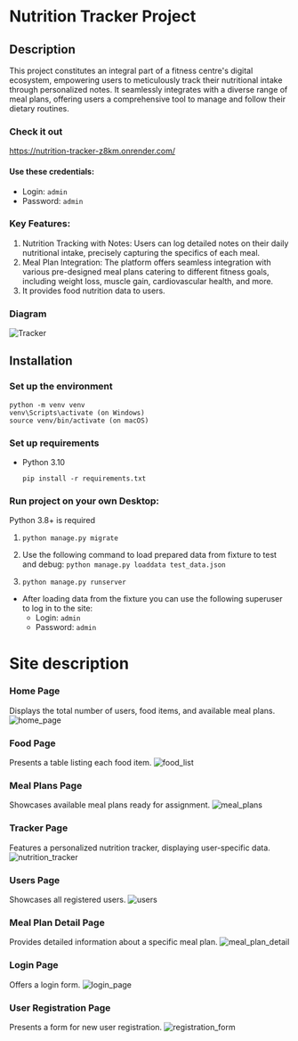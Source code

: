 # Nutrition Tracker Project

## Description
This project constitutes an integral part of a fitness centre's digital ecosystem, empowering users to meticulously track their nutritional intake through personalized notes. It seamlessly integrates with a diverse range of meal plans, 
offering users a comprehensive tool to manage and follow their dietary routines.

### Check it out
https://nutrition-tracker-z8km.onrender.com/

#### Use these credentials:

  - Login: `admin`
  - Password: `admin`

### Key Features:

1) Nutrition Tracking with Notes: Users can log detailed notes on their daily nutritional intake, precisely capturing the specifics of each meal.
2) Meal Plan Integration: The platform offers seamless integration with various pre-designed meal plans catering to different fitness goals, including weight loss, muscle gain, cardiovascular health, and more.
3) It provides food nutrition data to users.

### Diagram
![Tracker](https://github.com/Shatrovskyi/nutrition_tracker/assets/61559978/c79677ea-1d6d-473c-bc37-f79eed3473b2)

## Installation

### Set up the environment
    
    python -m venv venv
    venv\Scripts\activate (on Windows)
    source venv/bin/activate (on macOS)
    

### Set up requirements
- Python 3.10

    ```
    pip install -r requirements.txt
    ```

### Run project on your own Desktop:

  Python 3.8+ is required 

1) `python manage.py migrate`

2) Use the following command to load prepared data from fixture to test and 
debug: `python manage.py loaddata test_data.json`

3) `python manage.py runserver`

- After loading data from the fixture you can use the following superuser to log in to the site:
  - Login: `admin`
  - Password: `admin`

# Site description

### Home Page
Displays the total number of users, food items, and available meal plans.
![home_page](https://github.com/Shatrovskyi/nutrition_tracker/assets/61559978/0675cdbc-efb7-4be4-a91c-2dccd20ca718)

### Food Page
Presents a table listing each food item.
![food_list](https://github.com/Shatrovskyi/nutrition_tracker/assets/61559978/930761ea-32ee-4bac-981b-cfec99b242aa)

### Meal Plans Page
Showcases available meal plans ready for assignment.
![meal_plans](https://github.com/Shatrovskyi/nutrition_tracker/assets/61559978/d53c7e23-e4d1-4f8b-a4fb-a365dcfff2b8)

### Tracker Page
Features a personalized nutrition tracker, displaying user-specific data.
![nutrition_tracker](https://github.com/Shatrovskyi/nutrition_tracker/assets/61559978/a5b63855-5e23-4f8c-a82b-b0683147599e)

### Users Page
Showcases all registered users.
![users](https://github.com/Shatrovskyi/nutrition_tracker/assets/61559978/f8cfa298-50eb-46f5-8248-71462eb5c791)

### Meal Plan Detail Page
Provides detailed information about a specific meal plan.
![meal_plan_detail](https://github.com/Shatrovskyi/nutrition_tracker/assets/61559978/d90b887b-70b0-4797-803a-043ca26551b3)

### Login Page
Offers a login form.
![login_page](https://github.com/Shatrovskyi/nutrition_tracker/assets/61559978/72be36a4-707f-4cec-981f-464bdf1bb605)

### User Registration Page
Presents a form for new user registration.
![registration_form](https://github.com/Shatrovskyi/nutrition_tracker/assets/61559978/67cf8739-3e06-41ba-937b-d25bf86f315b)
